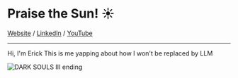 # Praise the Sun! ☀️

[Website](https://ericc-ch.github.io) / [LinkedIn](https://www.linkedin.com/in/erick-christian-p) / [YouTube](https://www.youtube.com/@erickchristian2)

---

Hi, I'm Erick
This is me yapping about how I won't be replaced by LLM

![DARK SOULS III ending](https://media1.tenor.com/m/pzW5jvt-sr8AAAAd/pop-cat-cat.gif)
